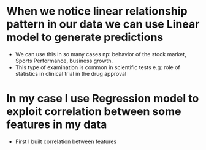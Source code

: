 # When we notice linear relationship pattern in our data we can use Linear model to generate predictions
* We can use this in so many cases np: behavior of the stock market, Sports Performance, business growth.
* This type of examination is common in scientific tests e.g: role of statistics in clinical trial in the drug approval

# In my case I use Regression model to exploit correlation between some features in my data
* First I built correlation between features

